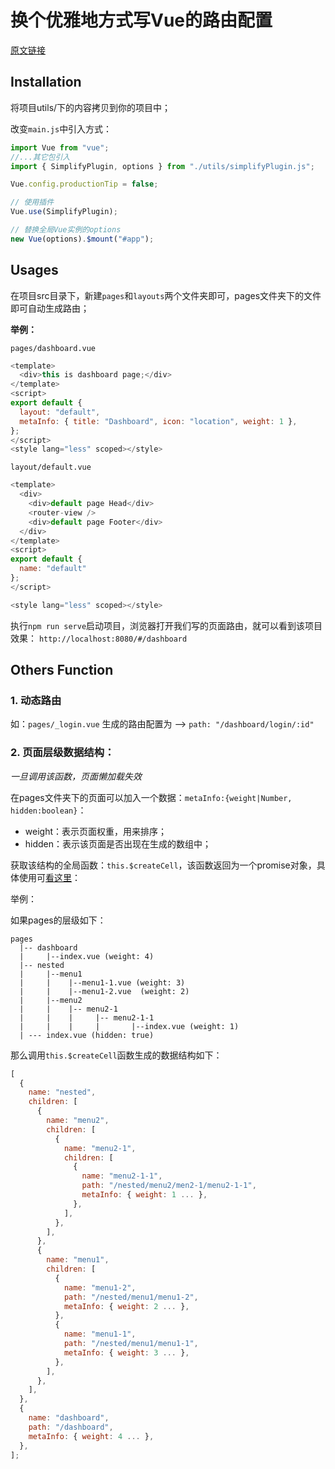 # 换个优雅地方式写Vue的路由配置

[原文链接](https://www.toryang.top/archives/251)

## Installation

将项目utils/下的内容拷贝到你的项目中；

改变`main.js`中引入方式：

```javascript
import Vue from "vue";
//...其它包引入
import { SimplifyPlugin, options } from "./utils/simplifyPlugin.js";

Vue.config.productionTip = false;

// 使用插件
Vue.use(SimplifyPlugin); 

// 替换全局Vue实例的options
new Vue(options).$mount("#app");
```

## Usages

在项目src目录下，新建`pages`和`layouts`两个文件夹即可，pages文件夹下的文件即可自动生成路由；

**举例：**

`pages/dashboard.vue`

```javascript
<template>
  <div>this is dashboard page;</div>
</template>
<script>
export default {
  layout: "default",
  metaInfo: { title: "Dashboard", icon: "location", weight: 1 },
};
</script>
<style lang="less" scoped></style>
```

`layout/default.vue`

```javascript
<template>
  <div>
    <div>default page Head</div>
    <router-view />
    <div>default page Footer</div>
  </div>
</template>
<script>
export default {
  name: "default"
};
</script>

<style lang="less" scoped></style>
```

执行`npm run serve`启动项目，浏览器打开我们写的页面路由，就可以看到该项目效果：
`http://localhost:8080/#/dashboard`

## Others Function

### 1. 动态路由

如：`pages/_login.vue` 生成的路由配置为 --> `path: "/dashboard/login/:id"`

### 2. 页面层级数据结构：

*一旦调用该函数，页面懒加载失效*

在pages文件夹下的页面可以加入一个数据：`metaInfo:{weight|Number, hidden:boolean}`：
* weight：表示页面权重，用来排序；
* hidden：表示该页面是否出现在生成的数组中；

获取该结构的全局函数：`this.$createCell`，该函数返回为一个promise对象，具体使用可[看这里](https://github.com/toryangchen/simplify-vue-router/blob/master/src/components/default/SideBar/index.vue)：

举例：

如果pages的层级如下：

```
pages
  |-- dashboard
  |     |--index.vue (weight: 4)
  |-- nested
  |     |--menu1
  |     |    |--menu1-1.vue (weight: 3)
  |     |    |--menu1-2.vue  (weight: 2)
  |     |--menu2
  |     |    |-- menu2-1
  |     |    |     |-- menu2-1-1
  |     |    |     |       |--index.vue (weight: 1)
  | --- index.vue (hidden: true)
```

那么调用`this.$createCell`函数生成的数据结构如下：

```javascript
[
  {
    name: "nested",
    children: [
      {
        name: "menu2",
        children: [
          {
            name: "menu2-1",
            children: [
              {
                name: "menu2-1-1",
                path: "/nested/menu2/men2-1/menu2-1-1",
                metaInfo: { weight: 1 ... },
              },
            ],
          },
        ],
      },
      {
        name: "menu1",
        children: [
          {
            name: "menu1-2",
            path: "/nested/menu1/menu1-2",
            metaInfo: { weight: 2 ... },
          },
          {
            name: "menu1-1",
            path: "/nested/menu1/menu1-1",
            metaInfo: { weight: 3 ... },
          },
        ],
      },
    ],
  },
  {
    name: "dashboard",
    path: "/dashboard",
    metaInfo: { weight: 4 ... },
  },
];
```
